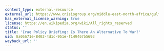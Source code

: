 ```yaml
---
content_type: external-resource
external_url: https://www.crisisgroup.org/middle-east-north-africa/gulf-and-arabian-peninsula/iraq/iraq-policy-briefing-there-alternative-war
has_external_license_warning: true
license: https://en.wikipedia.org/wiki/All_rights_reserved
status: ''
title: 'Iraq Policy Briefing: Is There An Alternative To War?'
uid: 8a06671e-8403-4d1c-951e-f149467b5693
wayback_url: ''
---
```

